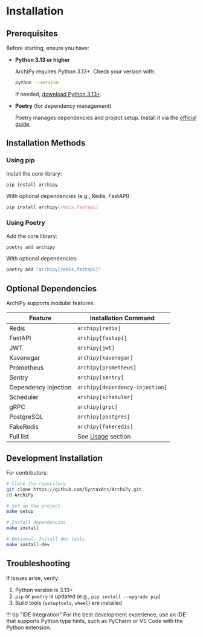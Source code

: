# Installation

## Prerequisites

Before starting, ensure you have:

- **Python 3.13 or higher**

    ArchiPy requires Python 3.13+. Check your version with:

    ```bash
    python --version
    ```

    If needed, [download Python 3.13+](https://www.python.org/downloads/).

- **Poetry** (for dependency management)

    Poetry manages dependencies and project setup. Install it via the [official guide](https://python-poetry.org/docs/).

## Installation Methods

### Using pip

Install the core library:

```bash
pip install archipy
```

With optional dependencies (e.g., Redis, FastAPI):

```bash
pip install archipy[redis,fastapi]
```

### Using Poetry

Add the core library:

```bash
poetry add archipy
```

With optional dependencies:

```bash
poetry add "archipy[redis,fastapi]"
```

## Optional Dependencies

ArchiPy supports modular features:

| Feature | Installation Command |
| ------- | -------------------- |
| Redis | `archipy[redis]` |
| FastAPI | `archipy[fastapi]` |
| JWT | `archipy[jwt]` |
| Kavenegar | `archipy[kavenegar]` |
| Prometheus | `archipy[prometheus]` |
| Sentry | `archipy[sentry]` |
| Dependency Injection | `archipy[dependency-injection]` |
| Scheduler | `archipy[scheduler]` |
| gRPC | `archipy[grpc]` |
| PostgreSQL | `archipy[postgres]` |
| FakeRedis | `archipy[fakeredis]` |
| Full list | See [Usage](usage.md) section |

## Development Installation

For contributors:

```bash
# Clone the repository
git clone https://github.com/SyntaxArc/ArchiPy.git
cd ArchiPy

# Set up the project
make setup

# Install dependencies
make install

# Optional: Install dev tools
make install-dev
```

## Troubleshooting

If issues arise, verify:

1. Python version is 3.13+
2. `pip` or `poetry` is updated (e.g., `pip install --upgrade pip`)
3. Build tools (`setuptools`, `wheel`) are installed

!!! tip "IDE Integration"
    For the best development experience, use an IDE that supports Python type hints, such as PyCharm or VS Code with the Python extension.